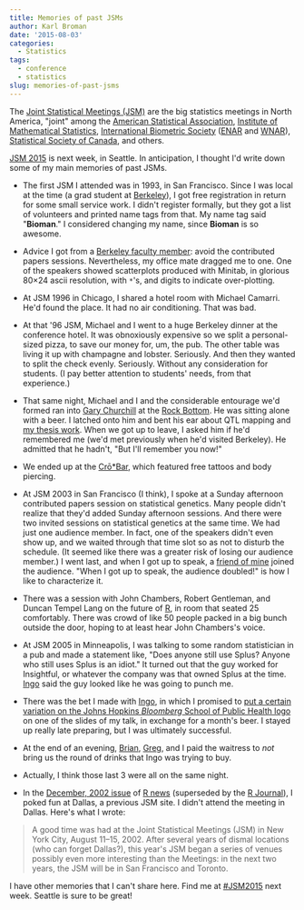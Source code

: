```yaml
---
title: Memories of past JSMs
author: Karl Broman
date: '2015-08-03'
categories:
  - Statistics
tags:
  - conference
  - statistics
slug: memories-of-past-jsms
---
```


The [Joint Statistical Meetings (JSM)](https://www.amstat.org/meetings/jsm.cfm) are the big statistics meetings in North America, "joint" among the [American Statistical Association](https://amstat.org), [Institute of Mathematical Statistics](https://www.imstat.org), [International Biometric Society](https://www.biometricsociety.org) ([ENAR](https://www.enar.org) and [WNAR](http://www.wnar.org)), [Statistical Society of Canada](https://ssc.ca/en), and others.

[JSM 2015](https://www.amstat.org/meetings/jsm/2015/) is next week, in Seattle. In anticipation, I thought I'd write down some of my main memories of past JSMs.
<!-- more -->

  * The first JSM I attended was in 1993, in San Francisco. Since I was local at the time (a grad student at [Berkeley](https://www.stat.berkeley.edu)), I got free registration in return for some small service work. I didn't register formally, but they got a list of volunteers and printed name tags from that. My name tag said "**Bioman**." I considered changing my name, since **Bioman** is so awesome.

  * Advice I got from a [Berkeley faculty member](https://www.stat.berkeley.edu/~evans/): avoid the contributed papers sessions. Nevertheless, my office mate dragged me to one. One of the speakers showed scatterplots produced with Minitab, in glorious 80×24 ascii resolution, with `*`'s, and digits to indicate over-plotting.

  * At JSM 1996 in Chicago, I shared a hotel room with Michael Camarri. He'd found the place. It had no air conditioning. That was bad.

  * At that '96 JSM, Michael and I went to a huge Berkeley dinner at the conference hotel. It was obnoxiously expensive so we split a personal-sized pizza, to save our money for, um, the pub. The other table was living it up with champagne and lobster. Seriously. And then they wanted to split the check evenly. Seriously. Without any consideration for students. (I pay better attention to students' needs, from that experience.)

  * That same night, Michael and I and the considerable entourage we'd formed ran into [Gary Churchill](https://www.jax.org/research-and-faculty/faculty/gary-churchill) at the [Rock Bottom](http://www.rockbottom.com/locations/chicago). He was sitting alone with a beer. I latched onto him and bent his ear about QTL mapping and [my thesis work](https://www.biostat.wisc.edu/~kbroman/publications/thesis.pdf). When we got up to leave, I asked him if he'd remembered me (we'd met previously when he'd visited Berkeley). He admitted that he hadn't, "But I'll remember you now!"

  * We ended up at the [Crō*Bar](http://www.crobar.com/crobar-chicago.html), which featured free tattoos and body piercing.

  * At JSM 2003 in San Francisco (I think), I spoke at a Sunday afternoon contributed papers session on statistical genetics. Many people didn't realize that they'd added Sunday afternoon sessions. And there were two invited sessions on statistical genetics at the same time. We had just one audience member. In fact, one of the speakers didn't even show up, and we waited through that time slot so as not to disturb the schedule. (It seemed like there was a greater risk of losing our audience member.) I went last, and when I got up to speak, a [friend of mine](http://statistics.calpoly.edu/steve-rein/) joined the audience. "When I got up to speak, the audience doubled!" is how I like to characterize it.

  * There was a session with John Chambers, Robert Gentleman, and Duncan Tempel Lang on the future of [R](https://www.r-project.org), in room that seated 25 comfortably. There was crowd of like 50 people packed in a big bunch outside the door, hoping to at least hear John Chambers's voice.

  * At JSM 2005 in Minneapolis, I was talking to some random statistician in a pub and made a statement like, "Does anyone still use Splus? Anyone who still uses Splus is an idiot." It turned out that the guy worked for Insightful, or whatever the company was that owned Splus at the time. [Ingo](http://www.biostat.jhsph.edu/~iruczins/) said the guy looked like he was going to punch me.

  * There was the bet I made with [Ingo](http://www.biostat.jhsph.edu/~iruczins/), in which I promised to [put a certain variation on the Johns Hopkins _Bloomberg_ School of Public Health logo](https://kbroman.org/blog/2013/03/06/the-hopkins-sph-logo-part-3-karls-revenge/) on one of the slides of my talk, in exchange for a month's beer. I stayed up really late preparing, but I was ultimately successful.

  * At the end of an evening, [Brian](http://www.bcaffo.com/), [Greg](https://www.albany.edu/sph/19585.php), and I paid the waitress to _not_ bring us the round of drinks that Ingo was trying to buy.

  * Actually, I think those last 3 were all on the same night.

  * In the [December, 2002 issue](https://cran.r-project.org/doc/Rnews/Rnews_2002-3.pdf) of [R news](https://cran.r-project.org/doc/Rnews/) (superseded by the [R Journal](https://journal.r-project.org/)), I poked fun at Dallas, a previous JSM site. I didn't attend the meeting in Dallas. Here's what I wrote:

<blockquote>A good time was had at the Joint Statistical Meetings (JSM) in New York City, August 11–15, 2002. After several years of dismal locations (who can forget Dallas?), this year's JSM began a series of venues possibly even more interesting than the Meetings: in the next two years, the JSM will be in San Francisco and Toronto.</blockquote>

I have other memories that I can't share here. Find me at [#JSM2015](https://twitter.com/hashtag/jsm2015) next week. Seattle is sure to be great!
